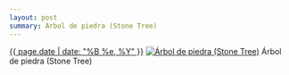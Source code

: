 ```yaml
---
layout: post
summary: Árbol de piedra (Stone Tree)
---
```


<p>
  <time><a href="/153">{{ page.date | date: "%B %e, %Y" }}</a></time>
  <a href="/153"><img src="{{ site.assets_url }}/153-640.jpg" srcset="{{ site.assets_url }}/153-1280.jpg 1280w, {{ site.assets_url }}/153-960.jpg 960w, {{ site.assets_url }}/153-640.jpg 640w, {{ site.assets_url }}/153-320.jpg 320w" sizes="(min-width: 700px) 50vw, calc(100vw - 2rem)" alt="Árbol de piedra (Stone Tree)" /></a>
  <span>Árbol de piedra (Stone Tree)</span>
</p>
